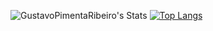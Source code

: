 ![GustavoPimentaRibeiro's Stats](https://github-readme-stats.vercel.app/api?username=GustavoPimentaRibeiro&theme=midnight-purple&show_icons=true&hide_border=false&count_private=true)
[![Top Langs](https://github-readme-stats.vercel.app/api/top-langs/?username=GustavoPimentaRibeiro&layout=donut)](https://github.com/anuraghazra/github-readme-stats)
